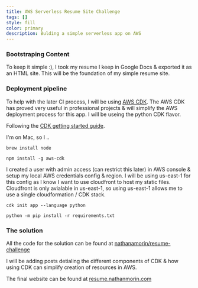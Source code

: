 ```yaml
---
title: AWS Serverless Resume Site Challenge
tags: []
style: fill
color: primary
description: Bulding a simple serverless app on AWS
---
```




### Bootstraping Content

To keep it simple :), I took my resume I keep in Google Docs & exported it as an HTML site.  This will be the foundation of my simple resume site.

### Deployment pipeline

To help with the later CI process, I will be using [AWS CDK](https://docs.aws.amazon.com/cdk/latest/guide/getting_started.html).  The AWS CDK has proved very useful in professional projects & will simplify the AWS deployment process for this app.  I will be useing the python CDK flavor.

Following the [CDK getting started guide](https://docs.aws.amazon.com/cdk/latest/guide/getting_started.html).

I'm on Mac, so I ..

```brew install node```

```npm install -g aws-cdk```

I created a user with admin access (can restrict this later) in AWS console & setup my local AWS credentials config & region.  I will be using us-east-1 for this config as I know I want to use cloudfront to host my static files.  Cloudfront is only avialable in us-east-1, so using us-east-1 allows me to use a single cloudformation / CDK stack.

```cdk init app --language python```

```python -m pip install -r requirements.txt```

### The solution

All the code for the solution can be found at [nathanamorin/resume-challenge](https://github.com/nathanamorin/resume-challenge)

I will be adding posts detialing the different components of CDK & how using CDK can simplify creation of resources in AWS.

The final website can be found at [resume.nathanmorin.com](https://resume.nathanmorin.com/)